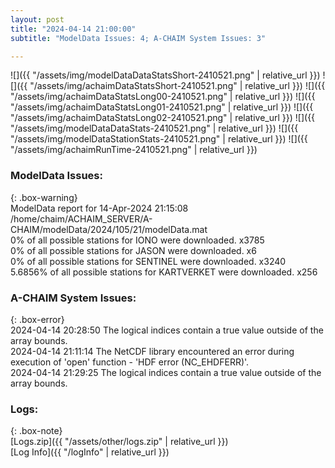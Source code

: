 ```yaml
---
layout: post
title: "2024-04-14 21:00:00"
subtitle: "ModelData Issues: 4; A-CHAIM System Issues: 3"

---
```


![]({{ "/assets/img/modelDataDataStatsShort-2410521.png" | relative_url }})
![]({{ "/assets/img/achaimDataStatsShort-2410521.png" | relative_url }})
![]({{ "/assets/img/achaimDataStatsLong00-2410521.png" | relative_url }})
![]({{ "/assets/img/achaimDataStatsLong01-2410521.png" | relative_url }})
![]({{ "/assets/img/achaimDataStatsLong02-2410521.png" | relative_url }})
![]({{ "/assets/img/modelDataDataStats-2410521.png" | relative_url }})
![]({{ "/assets/img/modelDataStationStats-2410521.png" | relative_url }})
![]({{ "/assets/img/achaimRunTime-2410521.png" | relative_url }})


### ModelData Issues:  
  
{: .box-warning}  
 ModelData report for 14-Apr-2024 21:15:08   
 /home/chaim/ACHAIM_SERVER/A-CHAIM/modelData/2024/105/21/modelData.mat   
 0% of all possible stations for IONO were downloaded. x3785   
 0% of all possible stations for JASON were downloaded. x6   
 0% of all possible stations for SENTINEL were downloaded. x3240   
 5.6856% of all possible stations for KARTVERKET were downloaded. x256   
  
### A-CHAIM System Issues:  
  
{: .box-error}  
2024-04-14 20:28:50 The logical indices contain a true value outside of the array bounds.  
2024-04-14 21:11:14 The NetCDF library encountered an error during execution of 'open' function - 'HDF error (NC_EHDFERR)'.  
2024-04-14 21:29:25 The logical indices contain a true value outside of the array bounds.  

### Logs:  
  
{: .box-note}  
[Logs.zip]({{ "/assets/other/logs.zip" | relative_url }})  
[Log Info]({{ "/logInfo" | relative_url }})  
